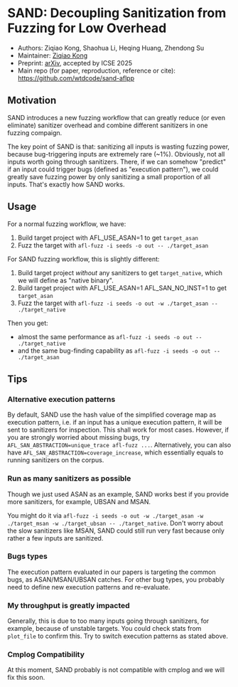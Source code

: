 # SAND: Decoupling Sanitization from Fuzzing for Low Overhead

- Authors: Ziqiao Kong, Shaohua Li, Heqing Huang, Zhendong Su
- Maintainer: [Ziqiao Kong](https://github.com/wtdcode)
- Preprint: [arXiv](https://arxiv.org/abs/2402.16497), accepted by ICSE 2025
- Main repo (for paper, reproduction, reference or cite): https://github.com/wtdcode/sand-aflpp

## Motivation

SAND introduces a new fuzzing workflow that can greatly reduce (or even eliminate) sanitizer overhead and combine different sanitizers in one fuzzing compaign.

The key point of SAND is that: sanitizing all inputs is wasting fuzzing power, because bug-triggering inputs are extremely rare (~1%). Obviously, not all inputs worth going through sanitizers. There, if we can somehow "predict" if an input could trigger bugs (defined as "execution pattern"), we could greatly save fuzzing power by only sanitizing a small proportion of all inputs. That's exactly how SAND works.

## Usage

For a normal fuzzing workflow, we have:

1. Build target project with AFL_USE_ASAN=1 to get `target_asan`
2. Fuzz the target with `afl-fuzz -i seeds -o out -- ./target_asan`

For SAND fuzzing workflow, this is slightly different:

1. Build target project _without_ any sanitizers to get `target_native`, which we will define as "native binary".
2. Build target project with AFL_USE_ASAN=1 AFL_SAN_NO_INST=1 to get `target_asan`
3. Fuzz the target with `afl-fuzz -i seeds -o out -w ./target_asan -- ./target_native`

Then you get:

- almost the same performance as `afl-fuzz -i seeds -o out -- ./target_native`
- and the same bug-finding capability as `afl-fuzz -i seeds -o out -- ./target_asan`

## Tips

### Alternative execution patterns

By default, SAND use the hash value of the simplified coverage map as execution pattern, i.e. if an input has a unique execution pattern, it will be sent to sanitizers for inspection. This shall work for most cases. However, if you are strongly worried about missing bugs, try `AFL_SAN_ABSTRACTION=unique_trace afl-fuzz ...`. Alternatively, you can also have `AFL_SAN_ABSTRACTION=coverage_increase`, which essentially equals to running sanitizers on the corpus.

### Run as many sanitizers as possible

Though we just used ASAN as an example, SAND works best if you provide more sanitizers, for example, UBSAN and MSAN.

You might do it via `afl-fuzz -i seeds -o out -w ./target_asan -w ./target_msan -w ./target_ubsan -- ./target_native`. Don't worry about the slow sanitizers like MSAN, SAND could still run very fast because only rather a few inputs are sanitized.

### Bugs types

The execution pattern evaluated in our papers is targeting the common bugs, as ASAN/MSAN/UBSAN catches. For other bug types, you probably need to define new execution patterns and re-evaluate.

### My throughput is greatly impacted

Generally, this is due to too many inputs going through sanitizers, for example, because of unstable targets. You could check stats from `plot_file` to confirm this. Try to switch execution patterns as stated above.

### Cmplog Compatibility

At this moment, SAND probably is not compatible with cmplog and we will fix this soon.

